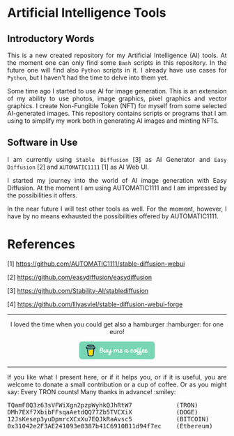 # Artificial Intelligence Tools

## Introductory Words

<p align="justify">This is a new created repository for my <it>Artificial Intelligence</it> (AI) tools. At the moment one can only find some <code>Bash</code> scripts in this repository. In the future one will find also <code>Python</code> scripts in it. I already have use cases for <code>Python</code>, but I haven't had the time to delve into them yet.</p>  
  
<p align="justify">Some time ago I started to use AI for image generation. This is an extension of my ability to use photos, image graphics, pixel graphics and vector graphics. I create Non-Fungible Token (NFT) for myself from some selected AI-generated images. This repository contains scripts or programs that I am using to simplify my work both in generating AI images and minting NFTs.</p> 

## Software in Use

<p align="justify">I am currently using <code>Stable Diffusion</code> [3] as AI Generator and <code>Easy Diffusion</code> [2] and <code>AUTOMATIC1111</code> [1] as AI Web UI.</p> 

<p align="justify">I started my journey into the world of AI image generation with Easy Diffusion. At the moment I am using AUTOMATIC1111 and I am impressed by the possibilities it offers.</p>

<p align="justify">In the near future I will test other tools as well. For the moment, however, I have by no means exhausted the possibilities offered by AUTOMATIC1111.</p>

# References

[1] https://github.com/AUTOMATIC1111/stable-diffusion-webui

[2] https://github.com/easydiffusion/easydiffusion

[3] https://github.com/Stability-AI/stablediffusion

[4] https://github.com/lllyasviel/stable-diffusion-webui-forge

<hr width="100%" size="2">

<p align="center">I loved the time when you could get also a hamburger :hamburger: for one euro!</p>

<p align="center">
<a target="_blank" href="https://www.buymeacoffee.com/zentrocdot"><img src="\IMAGES\greeen-button.png" alt="Buy Me A Coffee" height="41" width="174"></a>
</p>
<hr width="100%" size="2">

<p align="justify">If you like what I present here, or if it helps you, or if it is useful, you are welcome to donate a small contribution or a cup of coffee. Or as you might say: Every TRON counts! Many thanks in advance! :smiley:</p>

<pre>TQamF8Q3z63sVFWiXgn2pzpWyhkQJhRtW7            (TRON)
DMh7EXf7XbibFFsqaAetdQQ77Zb5TVCXiX            (DOGE)
12JsKesep3yuDpmrcXCxXu7EQJkRaAvsc5            (BITCOIN)
0x31042e2F3AE241093e0387b41C6910B11d94f7ec    (Ethereum)</pre>
